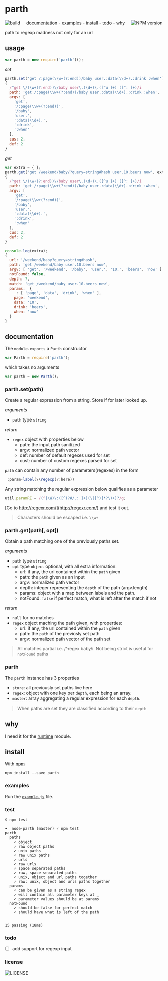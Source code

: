 # parth
[<img alt="build" src="http://img.shields.io/travis/stringparser/parth/master.svg?style=flat-square" align="left"/>](https://travis-ci.org/stringparser/parth/builds)
[<img alt="NPM version" src="http://img.shields.io/npm/v/parth.svg?style=flat-square" align="right"/>](http://www.npmjs.org/package/parth)
<p align="center">
  <a href="#documentation">documentation</a> -
  <a href="#examples">examples</a> -
  <a href="#install">install</a> -
  <a href="#todo">todo</a> -
  <a href="#why">why</a>
</p>

path to regexp madness not only for an url

## usage

```js
var parth = new require('parth')();
```

_set_

```js
parth.set('get /:page(\\w+(?:end))/baby user.:data(\\d+).:drink :when')
{
  /^get \/(\w+(?:end))\/baby user\.(\d+)\.([^u ]+) ([^: ]+)/i
  path: 'get /:page(\\w+(?:end))/baby user.:data(\\d+).:drink :when',
  argv: [
    'get',
    '/:page(\\w+(?:end))',
    '/baby',
    'user.',
    ':data(\\d+).',
    ':drink',
    ':when'
  ],
  cus: 2,
  def: 2
}
```
_get_

```js
var extra = { };
parth.get('get /weekend/baby/?query=string#hash user.10.beers now', extra)
{
  /^get \/(\w+(?:end))\/baby user\.(\d+)\.([^u ]+) ([^: ]+)/i
  path: 'get /:page(\\w+(?:end))/baby user.:data(\\d+).:drink :when',
  argv: [
    'get',
    '/:page(\\w+(?:end))',
    '/baby',
    'user.',
    ':data(\\d+).',
    ':drink',
    ':when'
  ],
  cus: 2,
  def: 2
}

console.log(extra);
{
  url: '/weekend/baby?query=string#hash',
  path: 'get /weekend/baby user.10.beers now',
  argv: [ 'get', '/weekend', '/baby', 'user.', '10.', 'beers', 'now' ],
  notFound: false,
  depth: 7,
  match: 'get /weekend/baby user.10.beers now',
  params:  {
    _: [ 'page', 'data', 'drink', 'when' ],
    page: 'weekend',
    data: '10',
    drink: 'beers',
    when: 'now'
  }
}
```

## documentation

The `module.exports` a `Parth` constructor

````js
var Parth = require('parth');
````

which takes no arguments
```js
var parth = new Parth();
```

### parth.set(path)

Create a regular expression from a string. Store if for later looked up.

_arguments_
- `path` type `string`

_return_
  - `regex` object with properties below
    - path: the input path sanitized
    - argv: normalized path vector
    - def: number of default regexes used for set
    - cust: number of custom regexes parsed for set

`path` can contain any number of parameters(regexes) in the form
```js
 :param-label(\\regexp(?:here))
```
Any string matching the regular expression below qualifies as a parameter

````js
util.paramRE = /(^|\W)\:([^(?#/.: ]+)(\([^)]*?\)+)?/g;
````

[Go to http://regexr.com/](http://regexr.com/) and test it out.

> Characters should be escaped i.e. `\\w+`

### parth.get(path[, opt])

Obtain a path matching one of the previously paths set.

_arguments_
- `path` type `string`
- `opt` type `object` optional, with all extra information:
  - url: if any, the url contained within the `path` given
  - path: the `path` given as an input
  - argv: normalized path vector
  - depth: integer representing the `depth` of the path (argv.length)
  - params: object with a map between labels and the path.
  - notFound: `false` if perfect match, what is left after the match if not

_return_
  - `null` for no matches
  - `regex` object maching the path given, with properties:
    - url: if any, the url contained within the `path` given
    - path: the `path` of the previosly set path
    - argv: normalized path vector of the path set


> All matches partial i.e. /^regex baby/i. Not being strict is useful for `notFound` paths

### parth

The `parth` instance has 3 properties
 - `store`: all previously set paths live here
 - `regex`: object with one key per `depth`, each being an array.
 - `master`: array aggregating a regular expression for each `depth`.

> When paths are set they are classified according to their `depth`

## why

I need it for the [runtime](https://github.com/stringparser/runtime) module.

## install

With [npm](http://npmjs.org)

    npm install --save parth

### examples
 Run the [`example.js`](example.js) file.

### test

    $ npm test

```
➜  node-parth (master) ✓ npm test
parth
  paths
    ✓ object
    ✓ raw object paths
    ✓ unix paths
    ✓ raw unix paths
    ✓ urls
    ✓ raw urls
    ✓ space separated paths
    ✓ raw, space separated paths
    ✓ unix, object and url paths together
    ✓ raw: unix, object and urls paths together
  params
    ✓ can be given as a string regex
    ✓ will contain all parameter keys at _
    ✓ parameter values should be at params
  notFound
    ✓ should be false for perfect match
    ✓ should have what is left of the path


15 passing (18ms)
```

### todo

 - [ ] add support for regexp input

### license

![LICENSE](http://img.shields.io/npm/l/parth.svg?style=flat-square)
